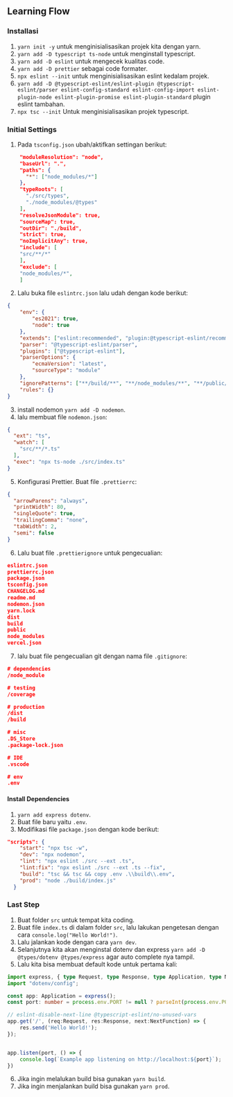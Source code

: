## Learning Flow

### Installasi
1. ``yarn init -y`` untuk menginisialisasikan projek kita dengan yarn.
2. ``yarn add -D typescript ts-node`` untuk menginstall typescript.
3. ``yarn add -D eslint`` untuk mengecek kualitas code.
4. ``yarn add -D prettier`` sebagai code formater.
5. ``npx eslint --init`` untuk menginisialisasikan eslint kedalam projek.
6. ``yarn add -D @typescript-eslint/eslint-plugin @typescript-eslint/parser eslint-config-standard eslint-config-import eslint-plugin-node eslint-plugin-promise eslint-plugin-standard`` plugin eslint tambahan.
7. ``npx tsc --init`` Untuk menginisialisasikan projek typescript.

### Initial Settings
1. Pada `tsconfig.json` ubah/aktifkan settingan berikut: 
```json
    "moduleResolution": "node", 
    "baseUrl": ".",
    "paths": {
      "*": ["node_modules/*"]
    }, 
    "typeRoots": [
      "./src/types",
      "./node_modules/@types"
    ],
    "resolveJsonModule": true,
    "sourceMap": true,
    "outDir": "./build",
    "strict": true,
    "noImplicitAny": true,
    "include": [
    "src/**/*"
    ],
    "exclude": [
    "node_modules/*",
    ]
```
2. Lalu buka file `eslintrc.json` lalu udah dengan kode berikut:
```json
{
    "env": {
        "es2021": true,
        "node": true
    },
    "extends": ["eslint:recommended", "plugin:@typescript-eslint/recommended"],
    "parser": "@typescript-eslint/parser",
    "plugins": ["@typescript-eslint"],
    "parserOptions": {
        "ecmaVersion": "latest",
        "sourceType": "module"
    },
    "ignorePatterns": ["**/build/**", "**/node_modules/**", "**/public/*"],
    "rules": {}
}
```
3. install nodemon `yarn add -D nodemon`.
4. lalu membuat file `nodemon.json`:
```json
{
  "ext": "ts",
  "watch": [
    "src/**/*.ts"
  ],
  "exec": "npx ts-node ./src/index.ts"
}
```
5. Konfigurasi Prettier. Buat file `.prettierrc`:
```json
{
  "arrowParens": "always",
  "printWidth": 80,
  "singleQuote": true,
  "trailingComma": "none",
  "tabWidth": 2,
  "semi": false
}
```
6. Lalu buat file `.prettierignore` untuk pengecualian:
```json
eslintrc.json
prettierrc.json
package.json
tsconfig.json
CHANGELOG.md
readme.md
nodemon.json
yarn.lock
dist
build
public
node_modules
vercel.json
```
7. lalu buat file pengecualian git dengan nama file `.gitignore`:
```json
# dependencies
/node_module

# testing
/coverage

# production
/dist
/build

# misc
.DS_Store
.package-lock.json

# IDE
.vscode

# env
.env
```
#### Install Dependencies
1. `yarn add express dotenv`.
2. Buat file baru yaitu `.env`.
3. Modifikasi file `package.json` dengan kode berikut:
```json
"scripts": {
    "start": "npx tsc -w",
    "dev": "npx nodemon",
    "lint": "npx eslint ./src --ext .ts",
    "lint:fix": "npx eslint ./src --ext .ts --fix",
    "build": "tsc && tsc && copy .env .\\build\\.env",
    "prod": "node ./build/index.js"
  }
```
### Last Step
1. Buat folder `src` untuk tempat kita coding.
2. Buat file `index.ts` di dalam folder `src`, lalu lakukan pengetesan dengan cara `console.log("Hello World!")`.
3. Lalu jalankan kode dengan cara `yarn dev`.
4. Selanjutnya kita akan menginstal dotenv dan express `yarn add -D @types/dotenv @types/express` agar auto complete nya tampil.
5. Lalu kita bisa membuat default kode untuk pertama kali:
```typescript
import express, { type Request, type Response, type Application, type NextFunction } from 'express';
import "dotenv/config";

const app: Application = express();
const port: number = process.env.PORT != null ? parseInt(process.env.PORT) : 3000;

// eslint-disable-next-line @typescript-eslint/no-unused-vars
app.get('/', (req:Request, res:Response, next:NextFunction) => {
    res.send('Hello World!');
});


app.listen(port, () => {
    console.log(`Example app listening on http://localhost:${port}`);
})
```
6. Jika ingin melalukan build bisa gunakan `yarn build`.
7. Jika ingin menjalankan build bisa gunakan `yarn prod`.